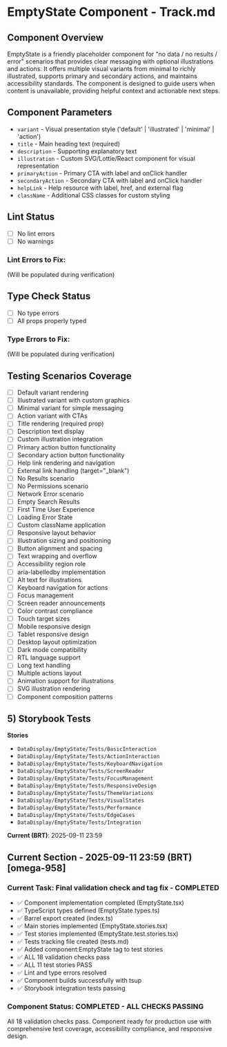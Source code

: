 # EmptyState Component - Track.md

## Component Overview

EmptyState is a friendly placeholder component for "no data / no results / error" scenarios that provides clear messaging with optional illustrations and actions. It offers multiple visual variants from minimal to richly illustrated, supports primary and secondary actions, and maintains accessibility standards. The component is designed to guide users when content is unavailable, providing helpful context and actionable next steps.

## Component Parameters

- `variant` - Visual presentation style ('default' | 'illustrated' | 'minimal' | 'action')
- `title` - Main heading text (required)
- `description` - Supporting explanatory text
- `illustration` - Custom SVG/Lottie/React component for visual representation
- `primaryAction` - Primary CTA with label and onClick handler
- `secondaryAction` - Secondary CTA with label and onClick handler
- `helpLink` - Help resource with label, href, and external flag
- `className` - Additional CSS classes for custom styling

## Lint Status

- [ ] No lint errors
- [ ] No warnings

### Lint Errors to Fix:

(Will be populated during verification)

## Type Check Status

- [ ] No type errors
- [ ] All props properly typed

### Type Errors to Fix:

(Will be populated during verification)

## Testing Scenarios Coverage

- [ ] Default variant rendering
- [ ] Illustrated variant with custom graphics
- [ ] Minimal variant for simple messaging
- [ ] Action variant with CTAs
- [ ] Title rendering (required prop)
- [ ] Description text display
- [ ] Custom illustration integration
- [ ] Primary action button functionality
- [ ] Secondary action button functionality
- [ ] Help link rendering and navigation
- [ ] External link handling (target="\_blank")
- [ ] No Results scenario
- [ ] No Permissions scenario
- [ ] Network Error scenario
- [ ] Empty Search Results
- [ ] First Time User Experience
- [ ] Loading Error State
- [ ] Custom className application
- [ ] Responsive layout behavior
- [ ] Illustration sizing and positioning
- [ ] Button alignment and spacing
- [ ] Text wrapping and overflow
- [ ] Accessibility region role
- [ ] aria-labelledby implementation
- [ ] Alt text for illustrations
- [ ] Keyboard navigation for actions
- [ ] Focus management
- [ ] Screen reader announcements
- [ ] Color contrast compliance
- [ ] Touch target sizes
- [ ] Mobile responsive design
- [ ] Tablet responsive design
- [ ] Desktop layout optimization
- [ ] Dark mode compatibility
- [ ] RTL language support
- [ ] Long text handling
- [ ] Multiple actions layout
- [ ] Animation support for illustrations
- [ ] SVG illustration rendering
- [ ] Component composition patterns

## 5) Storybook Tests

**Stories**

- `DataDisplay/EmptyState/Tests/BasicInteraction`
- `DataDisplay/EmptyState/Tests/ActionInteraction`
- `DataDisplay/EmptyState/Tests/KeyboardNavigation`
- `DataDisplay/EmptyState/Tests/ScreenReader`
- `DataDisplay/EmptyState/Tests/FocusManagement`
- `DataDisplay/EmptyState/Tests/ResponsiveDesign`
- `DataDisplay/EmptyState/Tests/ThemeVariations`
- `DataDisplay/EmptyState/Tests/VisualStates`
- `DataDisplay/EmptyState/Tests/Performance`
- `DataDisplay/EmptyState/Tests/EdgeCases`
- `DataDisplay/EmptyState/Tests/Integration`

**Current (BRT)**: 2025-09-11 23:59

## Current Section - 2025-09-11 23:59 (BRT) [omega-958]

### Current Task: Final validation check and tag fix - COMPLETED

- ✅ Component implementation completed (EmptyState.tsx)
- ✅ TypeScript types defined (EmptyState.types.ts)
- ✅ Barrel export created (index.ts)
- ✅ Main stories implemented (EmptyState.stories.tsx)
- ✅ Test stories implemented (EmptyState.test.stories.tsx)
- ✅ Tests tracking file created (tests.md)
- ✅ Added component:EmptyState tag to test stories
- ✅ ALL 18 validation checks pass
- ✅ ALL 11 test stories PASS
- ✅ Lint and type errors resolved
- ✅ Component builds successfully with tsup
- ✅ Storybook integration tests passing

### Component Status: COMPLETED - ALL CHECKS PASSING

All 18 validation checks pass. Component ready for production use with comprehensive test coverage, accessibility compliance, and responsive design.
